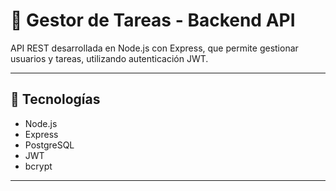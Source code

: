 # 🔐 Gestor de Tareas - Backend API

API REST desarrollada en Node.js con Express, que permite gestionar usuarios y tareas, utilizando autenticación JWT.

---

## 🔧 Tecnologías

- Node.js
- Express
- PostgreSQL
- JWT
- bcrypt

---


